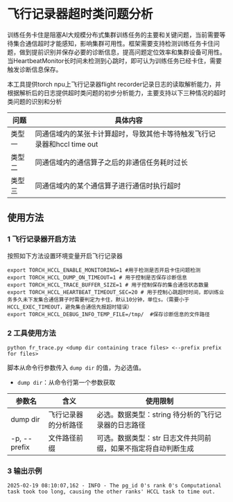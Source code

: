 # 飞行记录器超时类问题分析

训练任务卡住是阻塞AI大规模分布式集群训练任务的主要和关键问题，当前需要等待集合通信超时才能感知，影响集群可用性。框架需要支持检测训练任务卡住问题，做到提前识别并保存必要的诊断信息，提高问题定位效率和集群设备可用性。当HeartbeatMonitor长时间未检测到心跳时，即可认为训练任务已经卡住，需要触发诊断信息保存。

本工具提供torch npu上飞行记录器flight recorder记录日志的读取解析能力，并根据解析后的日志提供超时类问题的初步分析能力，主要支持以下三种情况的超时类问题的识别和分析

|问题| 具体内容 | 
| --- | --- |
|类型一  | 同通信域内的某张卡计算超时，导致其他卡等待触发飞行记录器和hccl time out | 
|类型二  | 同通信域内的通信算子之后的非通信任务耗时过长|
|类型三  | 同通信域内的某个通信算子进行通信时执行超时 |

## 使用方法

### 1 飞行记录器开启方法

按照如下方法设置环境变量开启飞行记录器

```
export TORCH_HCCL_ENABLE_MONITORING=1 #用于检测是否开启卡住问题检测
export TORCH_HCCL_DUMP_ON_TIMEOUT=1 # 用于控制是否保存诊断信息
export TORCH_HCCL_TRACE_BUFFER_SIZE=1 # 用于控制保存的集合通信状态数量
export TORCH_HCCL_HEARTBEAT_TIMEOUT_SEC=20 # 用于控制心跳超时时间，即训练业务多久未下发集合通信算子时需要判定为卡住，默认10分钟，单位s。（需要小于HCCL_EXEC_TIMEOUT，避免集合通信先报超时错误）
export TORCH_HCCL_DEBUG_INFO_TEMP_FILE=/tmp/  #保存诊断信息的文件路径
```

### 2 工具使用方法

```
python fr_trace.py <dump dir containing trace files> <--prefix prefix for files>
```

脚本从命令行参数传入 `dump dir` 的值，为必选值。

* `dump dir`：从命令行第一个参数获取

| 参数名| 含义 | 使用限制 |
| --- | --- | --- | 
| dump dir | 飞行记录器的分析路径 | 必选。数据类型：string 待分析的飞行记录器的日志路径 | 
| -p, --prefix | 文件路径前缀 | 可选。数据类型：str 日志文件共同前缀，如果不指定将自动判断生成 | 


### 3 输出示例

```
2025-02-19 08:10:07,162 - INFO - The pg_id 0's rank 0's Computational task took too long, causing the other ranks' HCCL task to time out.
```
